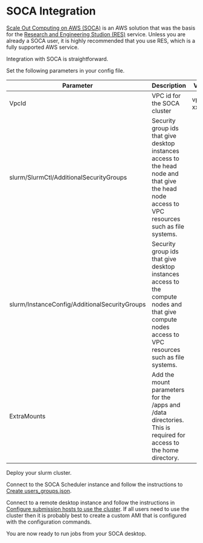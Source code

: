 # SOCA Integration

[Scale Out Computing on AWS (SOCA)](https://aws.amazon.com/solutions/implementations/scale-out-computing-on-aws/) is an AWS solution that
was the basis for the [Research and Engineering Studion (RES)](https://docs.aws.amazon.com/res/latest/ug/overview.html) service.
Unless you are already a SOCA user, it is highly recommended that you use RES, which is a fully supported AWS service.

Integration with SOCA is straightforward.

Set the following parameters in your config file.

| Parameter | Description | Value
|-----------|-------------|------
| VpcId | VPC id for the SOCA cluster | vpc-xxxxxx
| slurm/SlurmCtl/AdditionalSecurityGroups | Security group ids that give desktop instances access to the head node and that give the head node access to VPC resources such as file systems.
| slurm/InstanceConfig/AdditionalSecurityGroups | Security group ids that give desktop instances access to the compute nodes and that give compute nodes access to VPC resources such as file systems.
| ExtraMounts | Add the mount parameters for the /apps and /data directories. This is required for access to the home directory. |

Deploy your slurm cluster.

Connect to the SOCA Scheduler instance and follow the instructions to [Create users_groups.json](deploy-parallel-cluster.md#create-users_groupsjson).

Connect to a remote desktop instance and follow the instructions in [Configure submission hosts to use the cluster](deploy-parallel-cluster.md#configure-submission-hosts-to-use-the-cluster).
If all users need to use the cluster then it is probably best to create a custom AMI that is configured with the configuration
commands.

You are now ready to run jobs from your SOCA desktop.
